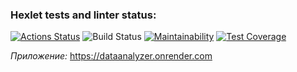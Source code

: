 ### Hexlet tests and linter status:
[![Actions Status](https://github.com/TonyMudRec/java-project-72/workflows/hexlet-check/badge.svg)](https://github.com/TonyMudRec/java-project-72/actions)
![Build Status](https://github.com/TonyMudRec/java-project-78/actions/workflows/build-check.yml/badge.svg)
[![Maintainability](https://api.codeclimate.com/v1/badges/8194cd4693517cf6a0e4/maintainability)](https://codeclimate.com/github/TonyMudRec/java-project-72/maintainability)
[![Test Coverage](https://api.codeclimate.com/v1/badges/8194cd4693517cf6a0e4/test_coverage)](https://codeclimate.com/github/TonyMudRec/java-project-72/test_coverage)

*Приложение:*
https://dataanalyzer.onrender.com
